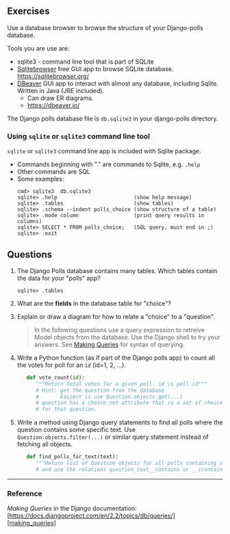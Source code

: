 ## Exercises

Use a database browser to browse
the structure of your Django-polls database.

Tools you are use are:

* sqlite3 - command line tool that is part of SQLite
* [Sqlitebrowser](https://sqlitebrowser.org/) free GUI app to browse SQLite database. https://sqlitebrowser.org/
* [DBeaver](https://dbeaver.io/) GUI app to interact with almost any database, including Sqlite. Written in Java (JRE included).
  - Can draw ER diagrams.
  - https://dbeaver.io/

The Django polls database file is `db.sqlite3` in your django-polls directory.

### Using `sqlite` or `sqlite3` command line tool

`sqlite` or `sqlite3` command line app is included with Sqlite package. 

* Commands beginning with "." are commands to Sqlite, e.g. `.help`
* Other commands are SQL
* Some examples:
  ```
  cmd> sqlite3  db.sqlite3
  sqlite> .help                         (show help message)
  sqlite> .tables                       (show tables)
  sqlite> .schema --indent polls_choice (show structure of a table)
  sqlite> .mode column                  (print query results in columns)
  sqlite> SELECT * FROM polls_choice;   (SQL query, must end in ;)
  sqlite> .exit
  ```


## Questions

1. The Django Polls database contains many tables.  Which tables contain the data for your "polls" app?
   ```
   sqlite> .tables
   ```

2. What are the **fields** in the database table for "choice"?

3. Explain or draw a diagram for how to relate a "choice" to a "question".

   > In the following questions use a query expression to retreive
   > Model objects from the database.
   > Use the Django shell to try your answers.
   > See [Making Queries][making_queries] for syntax of querying.

4. Write a Python function (as if part of the Django polls app) to count all the votes for poll for an `id` (id=1, 2, ...).
    ```python
       def vote_count(id):
          """Return total votes for a given poll. id is poll id"""
          # Hint: get the question from the database 
          #       Easiest is use Question.objects.get(...) 
          # question has a choice_set attribute that is a set of choices
          # for that question.

    ```

5. Write a method using Django query statements to find all polls where the question contains some specific text.  Use `Question.objects.filter(...)` or similar query statement instead of fetching all objects.
    ```python
       def find_polls_for_text(text):
          """Return list of Question objects for all polls containing some text"""        # Hint: Question.objects.filter( expression )
          # and use the relations question_text__contains or __icontains 

    ```

---
### Reference

*Making Queries* in the Django documentation: 
[https://docs.djangoproject.com/en/2.2/topics/db/queries/][making_queries]

[making_queries]: https://docs.djangoproject.com/en/2.2/topics/db/queries/

